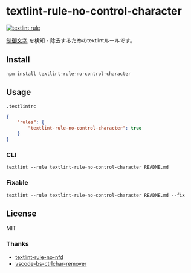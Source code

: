 # textlint-rule-no-control-character

[![textlint rule](https://img.shields.io/badge/textlint-fixable-green.svg?style=social)](https://textlint.github.io/)

[制御文字](https://ja.wikipedia.org/wiki/%E5%88%B6%E5%BE%A1%E6%96%87%E5%AD%97) を検知・除去するためのtextlintルールです。

## Install

`npm install textlint-rule-no-control-character`

## Usage

`.textlintrc`

```json
{
    "rules": {
        "textlint-rule-no-control-character": true
    }
}
```

### CLI

`textlint --rule textlint-rule-no-control-character README.md`

### Fixable

`textlint --rule textlint-rule-no-control-character README.md --fix`

## License

MIT

### Thanks

- [textlint-rule-no-nfd](https://github.com/textlint-ja/textlint-rule-no-nfd)
- [vscode-bs-ctrlchar-remover](https://github.com/satokaz/vscode-bs-ctrlchar-remover)
